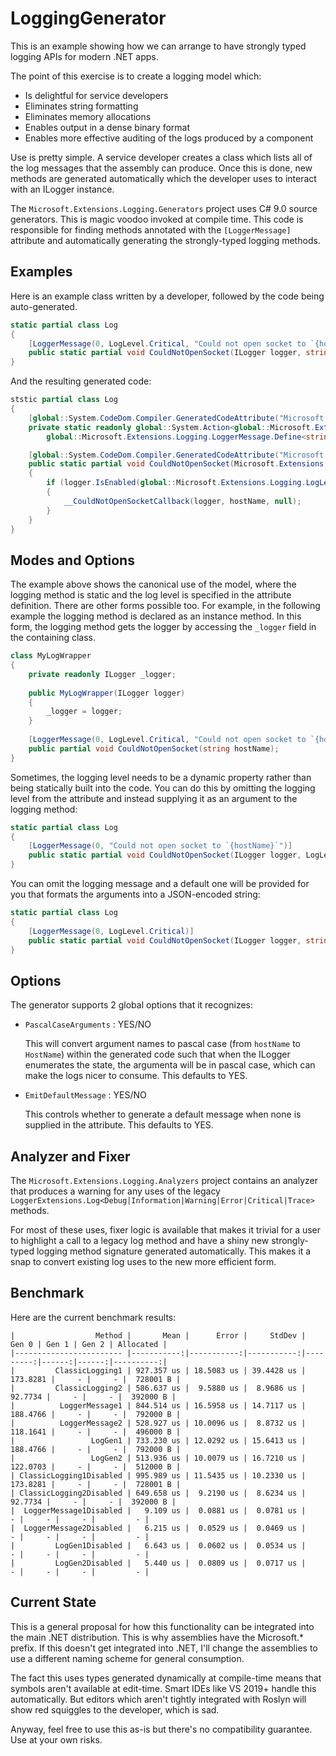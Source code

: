 ﻿# LoggingGenerator

This is an example showing how we can arrange to have strongly typed logging APIs for modern .NET apps.

The point of this exercise is to create a logging model which:

* Is delightful for service developers
* Eliminates string formatting
* Eliminates memory allocations
* Enables output in a dense binary format
* Enables more effective auditing of the logs produced by a component

Use is pretty simple. A service developer creates a class which lists all of the log messages that the assembly can produce.
Once this is done, new methods are generated automatically which the developer uses to interact with an ILogger instance. 

The `Microsoft.Extensions.Logging.Generators` project uses C# 9.0 source generators. This is magic voodoo invoked at compile time. This code is
responsible for finding methods annotated with the `[LoggerMessage]` attribute and automatically generating the strongly-typed
logging methods.

## Examples

Here is an example class written by a developer, followed by the code being auto-generated.

```csharp
static partial class Log
{
    [LoggerMessage(0, LogLevel.Critical, "Could not open socket to `{hostName}`")]
    public static partial void CouldNotOpenSocket(ILogger logger, string hostName);
}
```

And the resulting generated code:


```csharp
ststic partial class Log
{
    [global::System.CodeDom.Compiler.GeneratedCodeAttribute("Microsoft.Extensions.Logging.Generators", "1.0.0.0")]
    private static readonly global::System.Action<global::Microsoft.Extensions.Logging.ILogger, string, global::System.Exception?> __CouldNotOpenSocketCallback =
        global::Microsoft.Extensions.Logging.LoggerMessage.Define<string>(global::Microsoft.Extensions.Logging.LogLevel.Critical, new global::Microsoft.Extensions.Logging.EventId(0, nameof(CouldNotOpenSocket)), "Could not open socket to `{hostName}`"); 

    [global::System.CodeDom.Compiler.GeneratedCodeAttribute("Microsoft.Extensions.Logging.Generators", "1.0.0.0")]
    public static partial void CouldNotOpenSocket(Microsoft.Extensions.Logging.ILogger logger, string hostName)
    {
        if (logger.IsEnabled(global::Microsoft.Extensions.Logging.LogLevel.Critical))
        {
            __CouldNotOpenSocketCallback(logger, hostName, null);
        }
    }
}
```

## Modes and Options

The example above shows the canonical use of the model, where the logging method is static and the log level is specified in the attribute definition.
There are other forms possible too. For example, in the following example the logging method is declared as an instance method. In this
form, the logging method gets the logger by accessing the `_logger` field in the containing class.

```csharp
class MyLogWrapper
{
    private readonly ILogger _logger;
    
    public MyLogWrapper(ILogger logger)
    {
        _logger = logger;
    }
    
    [LoggerMessage(0, LogLevel.Critical, "Could not open socket to `{hostName}`")]
    public partial void CouldNotOpenSocket(string hostName);
}
```

Sometimes, the logging level needs to be a dynamic property rather than being statically built into the code. You can do this by omitting the logging level
from the attribute and instead supplying it as an argument to the logging method:

```csharp
static partial class Log
{
    [LoggerMessage(0, "Could not open socket to `{hostName}`")]
    public static partial void CouldNotOpenSocket(ILogger logger, LogLevel level, string hostName);
}
```

You can omit the logging message and a default one will be provided for you that formats the arguments into a JSON-encoded string:

```csharp
static partial class Log
{
    [LoggerMessage(0, LogLevel.Critical)]
    public static partial void CouldNotOpenSocket(ILogger logger, string hostName);
}
```

## Options

The generator supports 2 global options that it recognizes:

* `PascalCaseArguments` : YES/NO

    This will convert argument names to pascal case (from `hostName` to `HostName`) within the generated code such that when the ILogger enumerates
    the state, the argumenta will be in pascal case, which can make the logs nicer to consume. This defaults to YES.

* `EmitDefaultMessage` : YES/NO

    This controls whether to generate a default message when none is supplied in the attribute. This defaults to YES.

## Analyzer and Fixer

The `Microsoft.Extensions.Logging.Analyzers` project contains an analyzer that produces a warning
for any uses of the legacy `LoggerExtensions.Log<Debug|Information|Warning|Error|Critical|Trace>` 
methods.

For most of these uses, fixer logic is available that makes it trivial for a user to highlight
a call to a legacy log method and have a shiny new strongly-typed logging method signature 
generated automatically. This makes it a snap to convert existing log uses to the new more
efficient form.

## Benchmark

Here are the current benchmark results:

```plain
|                  Method |       Mean |      Error |     StdDev |    Gen 0 | Gen 1 | Gen 2 | Allocated |
|------------------------ |-----------:|-----------:|-----------:|---------:|------:|------:|----------:|
|         ClassicLogging1 | 927.357 us | 18.5083 us | 39.4428 us | 173.8281 |     - |     - |  728001 B |
|         ClassicLogging2 | 586.637 us |  9.5880 us |  8.9686 us |  92.7734 |     - |     - |  392000 B |
|          LoggerMessage1 | 844.514 us | 16.5958 us | 14.7117 us | 188.4766 |     - |     - |  792000 B |
|          LoggerMessage2 | 528.927 us | 10.0096 us |  8.8732 us | 118.1641 |     - |     - |  496000 B |
|                 LogGen1 | 733.230 us | 12.0292 us | 15.6413 us | 188.4766 |     - |     - |  792000 B |
|                 LogGen2 | 513.936 us | 10.0079 us | 16.7210 us | 122.0703 |     - |     - |  512000 B |
| ClassicLogging1Disabled | 995.989 us | 11.5435 us | 10.2330 us | 173.8281 |     - |     - |  728001 B |
| ClassicLogging2Disabled | 649.658 us |  9.2190 us |  8.6234 us |  92.7734 |     - |     - |  392000 B |
|  LoggerMessage1Disabled |   9.109 us |  0.0881 us |  0.0781 us |        - |     - |     - |         - |
|  LoggerMessage2Disabled |   6.215 us |  0.0529 us |  0.0469 us |        - |     - |     - |         - |
|         LogGen1Disabled |   6.643 us |  0.0602 us |  0.0534 us |        - |     - |     - |         - |
|         LogGen2Disabled |   5.440 us |  0.0809 us |  0.0717 us |        - |     - |     - |         - |
```

## Current State

This is a general proposal for how this functionality can be integrated into the main .NET distribution. This is why
assemblies have the Microsoft.* prefix. If this doesn't get integrated into .NET, I'll change the assemblies to use
a different naming scheme for general consumption.

The fact this uses types generated dynamically at compile-time means
that symbols aren't available at edit-time. Smart IDEs like VS 2019+
handle this automatically. But editors which aren't tightly integrated
with Roslyn will show red squiggles to the developer, which is sad.

Anyway, feel free to use this as-is but there's no compatibility guarantee. Use at your own risks.
